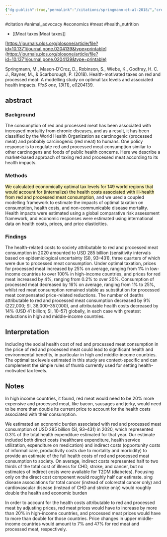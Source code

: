 ```yaml
---
{"dg-publish":true,"permalink":"/citations/springmann-et-al-2018/","created":"2024-04-22T13:03:52.000+01:00","updated":"2025-10-10T23:59:01.238+01:00"}
---
```


#citation #animal_advocacy #economics #meat #health_nutrition

- [[Meat taxes\|Meat taxes]]

[https://journals.plos.org/plosone/article/file?id=10.1371/journal.pone.0204139&type=printable](https://journals.plos.org/plosone/article/file?id=10.1371/journal.pone.0204139&type=printable)

Springmann, M., Mason-D’Croz, D., Robinson, S., Wiebe, K., Godfray, H. C. J., Rayner, M., & Scarborough, P. (2018). Health-motivated taxes on red and processed meat: A modelling study on optimal tax levels and associated health impacts. _PloS one_, _13_(11), e0204139.
## abstract

### Background
The consumption of red and processed meat has been associated with increased mortality from chronic diseases, and as a result, it has been classified by the World Health Organization as carcinogenic (processed meat) and probably carcinogenic (red meat) to humans. One policy response is to regulate red and processed meat consumption similar to other carcinogens and foods of public health concerns. Here we describe a market-based approach of taxing red and processed meat according to its health impacts.
### Methods
<mark style="background: #FFF3A3A6;">We calculated economically optimal tax levels for 149 world regions that would account for (internalize) the health costs associated with ill-health from red and processed meat consumption</mark>, and we used a coupled modelling framework to estimate the impacts of optimal taxation on consumption, health costs, and non-communicable disease mortality. Health impacts were estimated using a global comparative risk assessment framework, and economic responses were estimated using international data on health costs, prices, and price elasticities.

### Findings
The health-related costs to society attributable to red and processed meat consumption in 2020 amounted to USD 285 billion (sensitivity intervals based on epidemiological uncertainty (SI), 93–431), three quarters of which were due to processed meat consumption. Under optimal taxation, prices for processed meat increased by 25% on average, ranging from 1% in low-income countries to over 100% in high-income countries, and prices for red meat increased by 4%, ranging from 0.2% to over 20%. Consumption of processed meat decreased by 16% on average, ranging from 1% to 25%, whilst red meat consumption remained stable as substitution for processed meat compensated price-related reductions. The number of deaths attributable to red and processed meat consumption decreased by 9% (222,000; SI, 38,000–357,000), and attributable health costs decreased by 14% (USD 41 billion; SI, 10–57) globally, in each case with greatest reductions in high and middle-income countries.

## Interpretation
Including the social health cost of red and processed meat consumption in the price of red and processed meat could lead to significant health and environmental benefits, in particular in high and middle-income countries. The optimal tax levels estimated in this study are context-specific and can complement the simple rules of thumb currently used for setting health-motivated tax levels.



## Notes

In high income countries, it found, red meat would need to be 20% more expensive and processed meat, like bacon, sausages and jerky, would need to be more than double its current price to account for the health costs associated with their consumption.

We estimated an economic burden associated with red and processed meat consumption of USD 285 billion (SI, 93–431) in 2020, which represented 0.3% of the total health expenditure estimated for that year. Our estimate included both direct costs (healthcare expenditure, health service utilization, expenditure on medication) and indirect costs (opportunity costs of informal care, productivity costs due to mortality and morbidity) to provide an estimate of the full health costs of red and processed meat consumption to society. On average, indirect costs represented half to two thirds of the total cost of illness for CHD, stroke, and cancer, but no estimates of indirect costs were available for T2DM (diabetes).  Focusing only on the direct cost component would roughly half our estimate. sing disease associations
for total cancer (instead of colorectal cancer only) and cardiovascular disease (instead of CHD and stroke only) would roughly double the health and economic burden

In order to account for the health costs attributable to red and processed meat by adjusting prices, red meat prices would have to increase by more than 20% in high-income countries, and processed meat prices would have to more than double for those countries. Price changes in upper middle-income countries would amount to 7% and 47% for red meat and processed meat, respectively. 